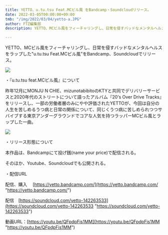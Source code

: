 ```yaml
---
title: YETTO、u.tu.tsu Feat.MCビル風 をBandcamp・Soundcloudリリース。
date: 2022-03-05T00:00:00+09:00
tmb: "/img/2022/03/04/yetto-a.JPG"
author: FTZ編集部
description: YETTO、MCビル風をフィーチャリングし、日常を侵すバッドなメンタルヘルスをラップした"u.tu.tsu Feat.MCビル風"をBandcamp、Soundcloudでリリース。

---
```

YETTO、MCビル風をフィーチャリングし、日常を侵すバッドなメンタルヘルスをラップした"u.tu.tsu Feat.MCビル風"をBandcamp、Soundcloudでリリース。

![](/img/2022/03/04/yetto-a.JPG)

・『u.tu.tsu feat.MCビル風』について

昨年12月にMONJU N CHIE、mizunotabibitoのKTYと共同でデリバリーサービスと2020年代のストリートについて語ったアルバム『20’s Over Drive Tracks』をリリースし、一部の労働者層のみにやや評価されたYETTOが、今回は自分の人生を苦しめるうつ病と日常の関係について、同じくうつ病に苦しめられつつサバイブする東京アンダーグラウンドでコアな人気を持つラッパーMCビル風とラップした一曲。

![](/img/2022/03/04/u-tu-tsu.jpg)

・リリース形態について

本作品は、Bandcampにて投げ銭(name your price)で配信される。

そのほか、Youtube、Soundcloudでも公開される。

・配信URL

配信、購入　 [https://yetto.bandcamp.com/](https://yetto.bandcamp.com/ "https://yetto.bandcamp.com/")

配信　[https://soundcloud.com/yetto-142263533](https://soundcloud.com/yetto-142263533 "https://soundcloud.com/yetto-142263533")

動画URL：[https://youtu.be/QFpdpFis1MM](https://youtu.be/QFpdpFis1MM "https://youtu.be/QFpdpFis1MM")